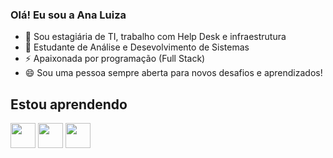 ### Olá! Eu sou a Ana Luiza

- 🔭 Sou estagiária de TI, trabalho com Help Desk e infraestrutura
- 🌱 Estudante de Análise e Desevolvimento de Sistemas
- ⚡ Apaixonada por programação (Full Stack)
- 😄 Sou uma pessoa sempre aberta para novos desafios e aprendizados!

## Estou aprendendo

<img loading="lazy" src="https://cdn.jsdelivr.net/gh/devicons/devicon/icons/java/java-original.svg" width="40" height="40"/>
<img loading="lazy" src="https://cdn.jsdelivr.net/gh/devicons/devicon/icons/linux/linux-original.svg" width="40" height="40"/>
<img loading="lazy" src="https://cdn.jsdelivr.net/gh/devicons/devicon/icons/java/java-original.svg" width="40" height="40"/>

